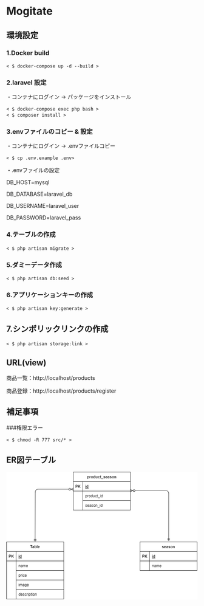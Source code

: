 # Mogitate
## 環境設定
### 1.Docker build

```
< $ docker-compose up -d --build >
```
### 2.laravel 設定

・コンテナにログイン → パッケージをインストール

```
< $ docker-compose exec php bash >
< $ composer install >
```
### 3.envファイルのコピー & 設定 

・コンテナにログイン → .envファイルコピー 

```
< $ cp .env.example .env>
```

・.envファイルの設定

  DB_HOST=mysql 
  
  DB_DATABASE=laravel_db  
  
  DB_USERNAME=laravel_user  
  
  DB_PASSWORD=laravel_pass 

### 4.テーブルの作成

```
< $ php artisan migrate >
```

### 5.ダミーデータ作成

```
< $ php artisan db:seed >
```

### 6.アプリケーションキーの作成

```
< $ php artisan key:generate >
```
## 7.シンボリックリンクの作成

```
< $ php artisan storage:link >
```

## URL(view)

商品一覧：http://localhost/products

商品登録：http://localhost/products/register


## 補足事項

###権限エラー

```
< $ chmod -R 777 src/* >
```

## ER図テーブル

![ER図](src/README.drawio.png)
